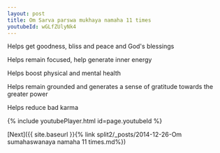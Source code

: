 ```yaml
---
layout: post
title: Om Sarva parswa mukhaya namaha 11 times
youtubeId: wGLfZUlyNk4
---
```

 
 
Helps get goodness, bliss and peace and God's blessings
 
Helps remain focused, help generate inner energy 
 
Helps boost physical and mental health 
 
Helps remain grounded and generates a sense of gratitude towards the greater power 
 
Helps reduce bad karma
 
 
 
 


{% include youtubePlayer.html id=page.youtubeId %}
 
[Next]({{ site.baseurl }}{% link  split2/_posts/2014-12-26-Om sumahaswanaya namaha 11 times.md%})
 
